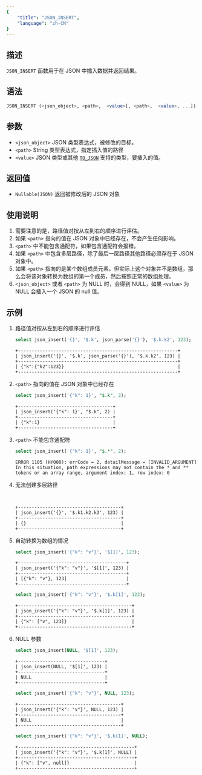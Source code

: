 ```yaml
---
{
    "title": "JSON_INSERT",
    "language": "zh-CN"
}
---
```


## 描述
`JSON_INSERT` 函数用于在 JSON 中插入数据并返回结果。

## 语法
```sql
JSON_INSERT (<json_object>, <path>,  <value>[, <path>,  <value>, ...])
```

## 参数
- `<json_object>` JSON 类型表达式，被修改的目标。
- `<path>` String 类型表达式，指定插入值的路径
- `<value>` JSON 类型或其他 [`TO_JSON`](./to-json.md) 支持的类型，要插入的值。

## 返回值
- `Nullable(JSON)` 返回被修改后的 JSON 对象

## 使用说明
1. 需要注意的是，路径值对按从左到右的顺序进行评估。
2. 如果 `<path>` 指向的值在 JSON 对象中已经存在，不会产生任何影响。
3. `<path>` 中不能包含通配符，如果包含通配符会报错。
4. 如果 `<path>` 中包含多层路径，除了最后一层路径其他路径必须存在于 JSON 对象中。
5. 如果 `<path>` 指向的是某个数组成员元素，但实际上这个对象并不是数组，那么会将该对象转换为数组的第一个成员，然后按照正常的数组处理。
6. `<json_object>` 或者 `<path>` 为 NULL 时，会得到 NULL，如果 `<value>` 为 NULL 会插入一个 JSON 的 null 值。

## 示例
1. 路径值对按从左到右的顺序进行评估
    ```sql
    select json_insert('{}', '$.k', json_parse('{}'), '$.k.k2', 123);
    ```
    ```text
    +-----------------------------------------------------------+
    | json_insert('{}', '$.k', json_parse('{}'), '$.k.k2', 123) |
    +-----------------------------------------------------------+
    | {"k":{"k2":123}}                                          |
    +-----------------------------------------------------------+
    ```
2. `<path>` 指向的值在 JSON 对象中已经存在
    ```sql
    select json_insert('{"k": 1}', "$.k", 2);
    ```
    ```text
    +-----------------------------------+
    | json_insert('{"k": 1}', "$.k", 2) |
    +-----------------------------------+
    | {"k":1}                           |
    +-----------------------------------+
    ```
3. `<path>` 不能包含通配符
    ```sql
    select json_insert('{"k": 1}', "$.*", 2);
    ```
    ```text
    ERROR 1105 (HY000): errCode = 2, detailMessage = [INVALID_ARGUMENT] In this situation, path expressions may not contain the * and ** tokens or an array range, argument index: 1, row index: 0
    ```
4. 无法创建多层路径
    ```sql
        
    ```
    ```text
    +--------------------------------------+
    | json_insert('{}', '$.k1.k2.k3', 123) |
    +--------------------------------------+
    | {}                                   |
    +--------------------------------------+
    ```
5. 自动转换为数组的情况
    ```sql
    select json_insert('{"k": "v"}', '$[1]', 123);
    ```
    ```text
    +----------------------------------------+
    | json_insert('{"k": "v"}', '$[1]', 123) |
    +----------------------------------------+
    | [{"k": "v"}, 123]                      |
    +----------------------------------------+
    ```
    ```sql
    select json_insert('{"k": "v"}', '$.k[1]', 123);
    ```
    ```text
    +------------------------------------------+
    | json_insert('{"k": "v"}', '$.k[1]', 123) |
    +------------------------------------------+
    | {"k": ["v", 123]}                        |
    +------------------------------------------+
    ```
6. NULL 参数
    ```sql
    select json_insert(NULL, '$[1]', 123);
    ```
    ```text
    +--------------------------------+
    | json_insert(NULL, '$[1]', 123) |
    +--------------------------------+
    | NULL                           |
    +--------------------------------+
    ```
    ```sql
    select json_insert('{"k": "v"}', NULL, 123);
    ```
    ```text
    +--------------------------------------+
    | json_insert('{"k": "v"}', NULL, 123) |
    +--------------------------------------+
    | NULL                                 |
    +--------------------------------------+
    ```
    ```sql
    select json_insert('{"k": "v"}', '$.k[1]', NULL);
    ```
    ```text
    +-------------------------------------------+
    | json_insert('{"k": "v"}', '$.k[1]', NULL) |
    +-------------------------------------------+
    | {"k": ["v", null]}                        |
    +-------------------------------------------+
    ```